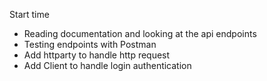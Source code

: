 Start time

- Reading documentation and looking at the api endpoints
- Testing endpoints with Postman
- Add httparty to handle http request
- Add Client to handle login authentication
